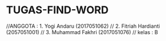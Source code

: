 # TUGAS-FIND-WORD
//ANGGOTA :
            1. Yogi Andaru (2017051062)
        //  2. Fitriah Hardianti (2057051001)
       //   3. Muhammad Fakhri (2017051076)
// kelas : B
